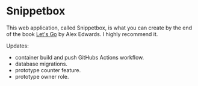 # Snippetbox

This web application, called Snippetbox, is what you can create by the end of the
book [Let's Go](https://lets-go.alexedwards.net/) by Alex Edwards. I highly recommend it.

Updates:
* container build and push GitHubs Actions workflow.
* database migrations.
* prototype counter feature.
* prototype owner role.
